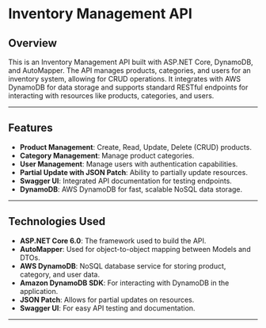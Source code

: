 # Inventory Management API

## Overview

This is an Inventory Management API built with ASP.NET Core, DynamoDB, and AutoMapper. The API manages products, categories, and users for an inventory system, allowing for CRUD operations. It integrates with AWS DynamoDB for data storage and supports standard RESTful endpoints for interacting with resources like products, categories, and users.

---

## Features

- **Product Management**: Create, Read, Update, Delete (CRUD) products.
- **Category Management**: Manage product categories.
- **User Management**: Manage users with authentication capabilities.
- **Partial Update with JSON Patch**: Ability to partially update resources.
- **Swagger UI**: Integrated API documentation for testing endpoints.
- **DynamoDB**: AWS DynamoDB for fast, scalable NoSQL data storage.

---

## Technologies Used

- **ASP.NET Core 6.0**: The framework used to build the API.
- **AutoMapper**: Used for object-to-object mapping between Models and DTOs.
- **AWS DynamoDB**: NoSQL database service for storing product, category, and user data.
- **Amazon DynamoDB SDK**: For interacting with DynamoDB in the application.
- **JSON Patch**: Allows for partial updates on resources.
- **Swagger UI**: For easy API testing and documentation.

---


